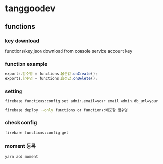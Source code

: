# tanggoodev

## functions

### key download

functions/key.json download from console service account key

### function example
```javascript
exports.함수명 = functions.옵션값.onCreate();
exports.함수명 = functions.옵션값.onDelete();
```

### setting
```bash
firebase functions:config:set admin.email=your email admin.db_url=your firebaseURL admin.region=asia-northeast3 admin.bucket_url=tanggoodev.appspot.com

firebase deploy --only functions or functions:배포할 함수명

```

### check config

```bash
firebase functions:config:get 
```

### moment 등록
```bash
yarn add moment
```






